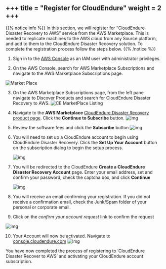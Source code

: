 +++
title = "Register for CloudEndure"
weight = 2
+++
----------------

{{% notice info %}}
In this section, we will register for “CloudEndure Disaster Recovery to AWS” service from the AWS Marketplace. This is needed to replicate machines to the AWS cloud from any Source platform, and add to them to the CloudEndure Disaster Recovery solution. To complete the registration process follow the steps below.
{{% /notice %}}

1. Sign in to the [AWS Console](https://docs.aws.amazon.com/IAM/latest/UserGuide/console.html) as an IAM user with administrator privileges. 

2. On the AWS Console, search for AWS Marketplace Subscriptions and navigate to the AWS Marketplace Subscriptions page.

![Market Place](/intro/Marketplace_listing.png?classes=shadow,border)

3. On the AWS Marketplace Subscriptions page, from the left pane navigate to Discover Products and search for CloudEndure Disaster Recovery to AWS. 
![CE MarketPlace Listing](/intro/cloudendure_mp_listing.png?classes=shadow,border)

4. Navigate to the **AWS Marketplace** [CloudEndure Disaster Recovery product page](https://aws.amazon.com/marketplace/pp/B07XQNF22L). Click the **Continue to Subscribe** button.
  ![img](https://docs.cloudendure.com/Content/Resources/Images/newdr1.png?classes=shadow,border)

5. Review the software fees and click the **Subscribe** button
   ![img](https://docs.cloudendure.com/Content/Resources/Images/newdr2.png?classes=shadow,border)

6. You will need to set up a CloudEndure account to begin using CloudEndure Disaster Recovery. Click the **Set Up Your Account** button on the subscription dialog to begin the setup process.

   ![img](https://docs.cloudendure.com/Content/Resources/Images/newdr3.png?classes=shadow,border)

7. You will be redirected to the CloudEndure **Create a CloudEndure Disaster Recovery Account** page. Enter your email address, set and confirm your password, check the captcha box, and click **Continue**

   ![img](https://docs.cloudendure.com/Content/Resources/Images/regmig1.png?classes=shadow,border)

8. You will receive an email confirming your registration. If you did not receive a confirmation email, check the Junk/Spam folder of your personal or corporate email.

9. Click on the *confirm your account request* link to confirm the request   

![img](https://docs.cloudendure.com/Content/Resources/Images/regdr.png?classes=shadow,border)

10. Your Account will now be activated. Navigate to [console.cloudendure.com](https://console.cloudendure.com/#/signIn)
      ![img](https://docs.cloudendure.com/Content/Resources/Images/regmig4.png?classes=shadow,border)

You have now completed the process of registering to ‘CloudEndure Disaster Recover to AWS’ and activating your CloudEndure account subscription.